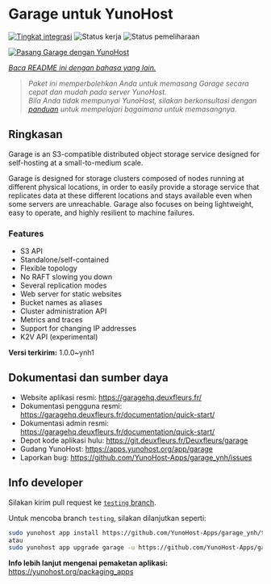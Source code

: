 <!--
N.B.: README ini dibuat secara otomatis oleh <https://github.com/YunoHost/apps/tree/master/tools/readme_generator>
Ini TIDAK boleh diedit dengan tangan.
-->

# Garage untuk YunoHost

[![Tingkat integrasi](https://dash.yunohost.org/integration/garage.svg)](https://ci-apps.yunohost.org/ci/apps/garage/) ![Status kerja](https://ci-apps.yunohost.org/ci/badges/garage.status.svg) ![Status pemeliharaan](https://ci-apps.yunohost.org/ci/badges/garage.maintain.svg)

[![Pasang Garage dengan YunoHost](https://install-app.yunohost.org/install-with-yunohost.svg)](https://install-app.yunohost.org/?app=garage)

*[Baca README ini dengan bahasa yang lain.](./ALL_README.md)*

> *Paket ini memperbolehkan Anda untuk memasang Garage secara cepat dan mudah pada server YunoHost.*  
> *Bila Anda tidak mempunyai YunoHost, silakan berkonsultasi dengan [panduan](https://yunohost.org/install) untuk mempelajari bagaimana untuk memasangnya.*

## Ringkasan

Garage is an S3-compatible distributed object storage service designed for self-hosting at a small-to-medium scale.

Garage is designed for storage clusters composed of nodes running at different physical locations, in order to easily provide a storage service that replicates data at these different locations and stays available even when some servers are unreachable. Garage also focuses on being lightweight, easy to operate, and highly resilient to machine failures.

### Features

- S3 API
- Standalone/self-contained
- Flexible topology
- No RAFT slowing you down
- Several replication modes
- Web server for static websites
- Bucket names as aliases
- Cluster administration API
- Metrics and traces
- Support for changing IP addresses
- K2V API (experimental)


**Versi terkirim:** 1.0.0~ynh1
## Dokumentasi dan sumber daya

- Website aplikasi resmi: <https://garagehq.deuxfleurs.fr/>
- Dokumentasi pengguna resmi: <https://garagehq.deuxfleurs.fr/documentation/quick-start/>
- Dokumentasi admin resmi: <https://garagehq.deuxfleurs.fr/documentation/quick-start/>
- Depot kode aplikasi hulu: <https://git.deuxfleurs.fr/Deuxfleurs/garage>
- Gudang YunoHost: <https://apps.yunohost.org/app/garage>
- Laporkan bug: <https://github.com/YunoHost-Apps/garage_ynh/issues>

## Info developer

Silakan kirim pull request ke [`testing` branch](https://github.com/YunoHost-Apps/garage_ynh/tree/testing).

Untuk mencoba branch `testing`, silakan dilanjutkan seperti:

```bash
sudo yunohost app install https://github.com/YunoHost-Apps/garage_ynh/tree/testing --debug
atau
sudo yunohost app upgrade garage -u https://github.com/YunoHost-Apps/garage_ynh/tree/testing --debug
```

**Info lebih lanjut mengenai pemaketan aplikasi:** <https://yunohost.org/packaging_apps>
